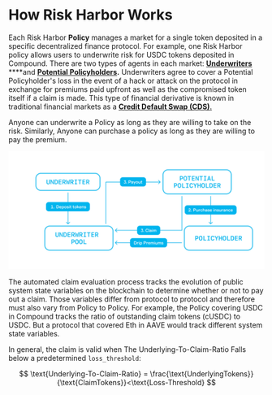# How Risk Harbor Works

Each Risk Harbor **Policy** manages a market for a single token deposited in a specific decentralized finance protocol. For example, one Risk Harbor policy allows users to underwrite risk for USDC tokens deposited in Compound. There are two types of agents in each market: [**Underwriters**](https://www.investopedia.com/terms/u/underwriter.asp#:~:text=Key%20Takeaways-,An%20underwriter%20is%20any%20party%20that%20evaluates%20and%20assumes%20another,types%20of%20debt%20security%20trading.) ****and [**Potential Policyholders**](https://www.sciencedirect.com/topics/social-sciences/policyholder)**.** Underwriters agree to cover a Potential Policyholder's loss in the event of a hack or attack on the protocol in exchange for premiums paid upfront as well as the compromised token itself if a claim is made. This type of financial derivative is known in traditional financial markets as a [**Credit Default Swap \(CDS\)**. ](https://www.investopedia.com/terms/c/creditdefaultswap.asp)

Anyone can underwrite a Policy as long as they are willing to take on the risk. Similarly, Anyone can purchase a policy as long as they are willing to pay the premium.

![Protocol Diagram](../.gitbook/assets/image%20%285%29.png)

The automated claim evaluation process tracks the evolution of public system state variables on the blockchain to determine whether or not to pay out a claim. Those variables differ from protocol to protocol and therefore must also vary from Policy to Policy. For example, the Policy covering USDC in Compound tracks the ratio of outstanding claim tokens \(cUSDC\) to USDC. But a protocol that covered Eth in AAVE would track different system state variables. 

In general, the claim is valid when The Underlying-To-Claim-Ratio Falls below a predetermined `loss_threshold`:

$$
\text{Underlying-To-Claim-Ratio} = \frac{\text{UnderlyingTokens}}{\text{ClaimTokens}}<\text{Loss-Threshold}
$$


